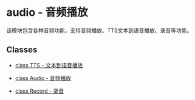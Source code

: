 # audio - 音频播放

该模块包含各种音频功能，支持音频播放、TTS文本到语音播放、录音等功能。

## Classes

- [class TTS - 文本到语音播放](./audio.TTS.md)

- [class Audio - 音频播放](audio.Audio.md)

- [class Record - 录音](audio.Record.md)

